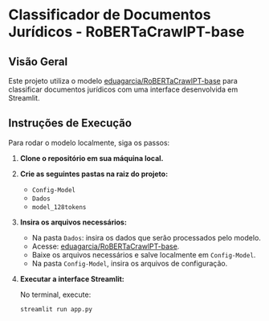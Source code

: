 # Classificador de Documentos Jurídicos - RoBERTaCrawlPT-base

## Visão Geral

Este projeto utiliza o modelo [eduagarcia/RoBERTaCrawlPT-base](https://huggingface.co/eduagarcia/RoBERTaCrawlPT-base) para classificar documentos jurídicos com uma interface desenvolvida em Streamlit.

## Instruções de Execução

Para rodar o modelo localmente, siga os passos:

1. **Clone o repositório em sua máquina local.**
2. **Crie as seguintes pastas na raiz do projeto:**
   - `Config-Model`
   - `Dados`
   - `model_128tokens`

3. **Insira os arquivos necessários:**
   - Na pasta `Dados`: insira os dados que serão processados pelo modelo.
   - Acesse: [eduagarcia/RoBERTaCrawlPT-base](https://huggingface.co/eduagarcia/RoBERTaCrawlPT-base).
   -  Baixe os arquivos necessários e salve localmente em `Config-Model`.
   - Na pasta `Config-Model`, insira os arquivos de configuração.

4. **Executar a interface Streamlit:**

   No terminal, execute:

   ```bash
   streamlit run app.py

